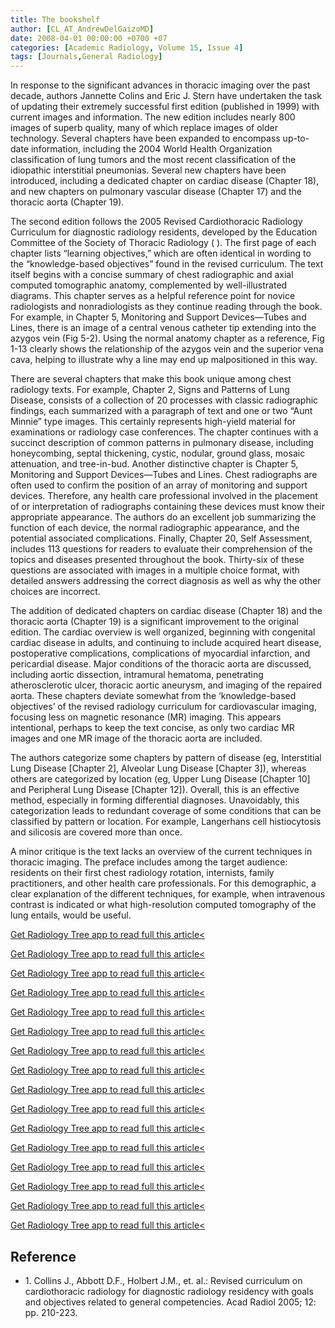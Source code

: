 ```yaml
---
title: The bookshelf
author: [CL_AT_AndrewDelGaizoMD]
date: 2008-04-01 00:00:00 +0700 +07
categories: [Academic Radiology, Volume 15, Issue 4]
tags: [Journals,General Radiology]
---
```

In response to the significant advances in thoracic imaging over the past decade, authors Jannette Colins and Eric J. Stern have undertaken the task of updating their extremely successful first edition (published in 1999) with current images and information. The new edition includes nearly 800 images of superb quality, many of which replace images of older technology. Several chapters have been expanded to encompass up-to-date information, including the 2004 World Health Organization classification of lung tumors and the most recent classification of the idiopathic interstitial pneumonias. Several new chapters have been introduced, including a dedicated chapter on cardiac disease (Chapter 18), and new chapters on pulmonary vascular disease (Chapter 17) and the thoracic aorta (Chapter 19).

The second edition follows the 2005 Revised Cardiothoracic Radiology Curriculum for diagnostic radiology residents, developed by the Education Committee of the Society of Thoracic Radiology ( ). The first page of each chapter lists “learning objectives,” which are often identical in wording to the “knowledge-based objectives” found in the revised curriculum. The text itself begins with a concise summary of chest radiographic and axial computed tomographic anatomy, complemented by well-illustrated diagrams. This chapter serves as a helpful reference point for novice radiologists and nonradiologists as they continue reading through the book. For example, in Chapter 5, Monitoring and Support Devices—Tubes and Lines, there is an image of a central venous catheter tip extending into the azygos vein (Fig 5-2). Using the normal anatomy chapter as a reference, Fig 1-13 clearly shows the relationship of the azygos vein and the superior vena cava, helping to illustrate why a line may end up malpositioned in this way.

There are several chapters that make this book unique among chest radiology texts. For example, Chapter 2, Signs and Patterns of Lung Disease, consists of a collection of 20 processes with classic radiographic findings, each summarized with a paragraph of text and one or two “Aunt Minnie” type images. This certainly represents high-yield material for examinations or radiology case conferences. The chapter continues with a succinct description of common patterns in pulmonary disease, including honeycombing, septal thickening, cystic, nodular, ground glass, mosaic attenuation, and tree-in-bud. Another distinctive chapter is Chapter 5, Monitoring and Support Devices—Tubes and Lines. Chest radiographs are often used to confirm the position of an array of monitoring and support devices. Therefore, any health care professional involved in the placement of or interpretation of radiographs containing these devices must know their appropriate appearance. The authors do an excellent job summarizing the function of each device, the normal radiographic appearance, and the potential associated complications. Finally, Chapter 20, Self Assessment, includes 113 questions for readers to evaluate their comprehension of the topics and diseases presented throughout the book. Thirty-six of these questions are associated with images in a multiple choice format, with detailed answers addressing the correct diagnosis as well as why the other choices are incorrect.

The addition of dedicated chapters on cardiac disease (Chapter 18) and the thoracic aorta (Chapter 19) is a significant improvement to the original edition. The cardiac overview is well organized, beginning with congenital cardiac disease in adults, and continuing to include acquired heart disease, postoperative complications, complications of myocardial infarction, and pericardial disease. Major conditions of the thoracic aorta are discussed, including aortic dissection, intramural hematoma, penetrating atherosclerotic ulcer, thoracic aortic aneurysm, and imaging of the repaired aorta. These chapters deviate somewhat from the ‘knowledge-based objectives’ of the revised radiology curriculum for cardiovascular imaging, focusing less on magnetic resonance (MR) imaging. This appears intentional, perhaps to keep the text concise, as only two cardiac MR images and one MR image of the thoracic aorta are included.

The authors categorize some chapters by pattern of disease (eg, Interstitial Lung Disease \[Chapter 2\], Alveolar Lung Disease \[Chapter 3\]), whereas others are categorized by location (eg, Upper Lung Disease \[Chapter 10\] and Peripheral Lung Disease \[Chapter 12\]). Overall, this is an effective method, especially in forming differential diagnoses. Unavoidably, this categorization leads to redundant coverage of some conditions that can be classified by pattern or location. For example, Langerhans cell histiocytosis and silicosis are covered more than once.

A minor critique is the text lacks an overview of the current techniques in thoracic imaging. The preface includes among the target audience: residents on their first chest radiology rotation, internists, family practitioners, and other health care professionals. For this demographic, a clear explanation of the different techniques, for example, when intravenous contrast is indicated or what high-resolution computed tomography of the lung entails, would be useful.

[Get Radiology Tree app to read full this article<](https://clinicalpub.com/app)

[Get Radiology Tree app to read full this article<](https://clinicalpub.com/app)

[Get Radiology Tree app to read full this article<](https://clinicalpub.com/app)

[Get Radiology Tree app to read full this article<](https://clinicalpub.com/app)

[Get Radiology Tree app to read full this article<](https://clinicalpub.com/app)

[Get Radiology Tree app to read full this article<](https://clinicalpub.com/app)

[Get Radiology Tree app to read full this article<](https://clinicalpub.com/app)

[Get Radiology Tree app to read full this article<](https://clinicalpub.com/app)

[Get Radiology Tree app to read full this article<](https://clinicalpub.com/app)

[Get Radiology Tree app to read full this article<](https://clinicalpub.com/app)

[Get Radiology Tree app to read full this article<](https://clinicalpub.com/app)

[Get Radiology Tree app to read full this article<](https://clinicalpub.com/app)

[Get Radiology Tree app to read full this article<](https://clinicalpub.com/app)

[Get Radiology Tree app to read full this article<](https://clinicalpub.com/app)

[Get Radiology Tree app to read full this article<](https://clinicalpub.com/app)

[Get Radiology Tree app to read full this article<](https://clinicalpub.com/app)

## Reference

- 1\. Collins J., Abbott D.F., Holbert J.M., et. al.: Revised curriculum on cardiothoracic radiology for diagnostic radiology residency with goals and objectives related to general competencies. Acad Radiol 2005; 12: pp. 210-223.